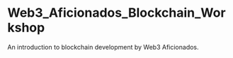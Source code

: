 # Web3_Aficionados_Blockchain_Workshop
An introduction to blockchain development by Web3 Aficionados.
